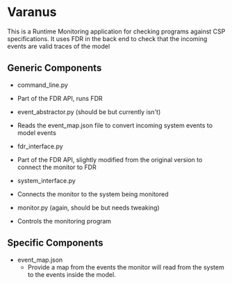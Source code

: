# Varanus

This is a Runtime Monitoring application for checking programs against CSP specifications. It uses FDR in the back end to check that the incoming events are valid traces of the model

## Generic Components

* command_line.py
 - Part of the FDR API, runs FDR
* event_abstractor.py (should be but currently isn't)
 - Reads the event_map.json file to convert incoming system events to model events
* fdr_interface.py
 - Part of the FDR API, slightly modified from the original version to connect the monitor to FDR
* system_interface.py
 - Connects the monitor to the system being monitored
* monitor.py (again, should be but needs tweaking)
 - Controls the monitoring program

## Specific Components

* event_map.json
  - Provide a map from the events the monitor will read from the system to the events inside the model.
